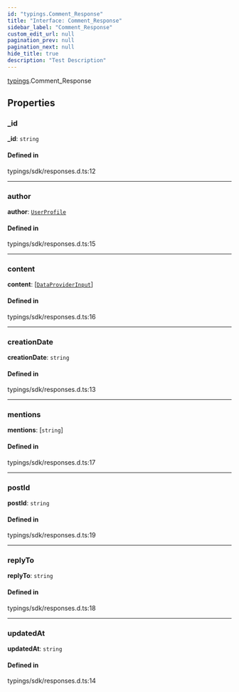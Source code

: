 ```yaml
---
id: "typings.Comment_Response"
title: "Interface: Comment_Response"
sidebar_label: "Comment_Response"
custom_edit_url: null
pagination_prev: null
pagination_next: null
hide_title: true
description: "Test Description"
---
```


[typings](../namespaces/typings.md).Comment_Response

## Properties

### \_id

 **\_id**: `string`

#### Defined in

typings/sdk/responses.d.ts:12

___

### author

 **author**: [`UserProfile`](../modules/sdk.md#userprofile)

#### Defined in

typings/sdk/responses.d.ts:15

___

### content

 **content**: [[`DataProviderInput`](../modules/sdk.md#dataproviderinput)]

#### Defined in

typings/sdk/responses.d.ts:16

___

### creationDate

 **creationDate**: `string`

#### Defined in

typings/sdk/responses.d.ts:13

___

### mentions

 **mentions**: [`string`]

#### Defined in

typings/sdk/responses.d.ts:17

___

### postId

 **postId**: `string`

#### Defined in

typings/sdk/responses.d.ts:19

___

### replyTo

 **replyTo**: `string`

#### Defined in

typings/sdk/responses.d.ts:18

___

### updatedAt

 **updatedAt**: `string`

#### Defined in

typings/sdk/responses.d.ts:14
